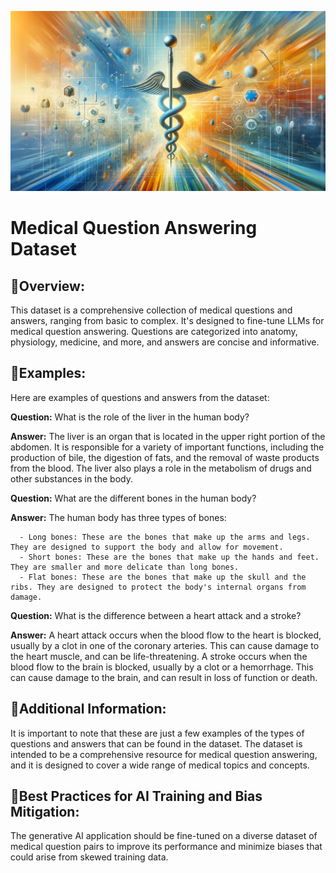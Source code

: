 ![medquestion](docs/medquestion.png)

# Medical Question Answering Dataset

## 💁**Overview:**

This dataset is a comprehensive collection of medical questions and answers, ranging from basic to complex. It's designed to fine-tune LLMs for medical question answering. Questions are categorized into anatomy, physiology, medicine, and more, and answers are concise and informative.

## 📖**Examples:**

Here are examples of questions and answers from the dataset:

**Question:** What is the role of the liver in the human body?

**Answer:** The liver is an organ that is located in the upper right portion of the abdomen. It is responsible for a variety of important functions, including the production of bile, the digestion of fats, and the removal of waste products from the blood. The liver also plays a role in the metabolism of drugs and other substances in the body.

**Question:** What are the different bones in the human body?

**Answer:** The human body has three types of bones:

      - Long bones: These are the bones that make up the arms and legs. They are designed to support the body and allow for movement.
      - Short bones: These are the bones that make up the hands and feet. They are smaller and more delicate than long bones.
      - Flat bones: These are the bones that make up the skull and the ribs. They are designed to protect the body's internal organs from damage.

**Question:** What is the difference between a heart attack and a stroke?

**Answer:** A heart attack occurs when the blood flow to the heart is blocked, usually by a clot in one of the coronary arteries. This can cause damage to the heart muscle, and can be life-threatening.
A stroke occurs when the blood flow to the brain is blocked, usually by a clot or a hemorrhage. This can cause damage to the brain, and can result in loss of function or death.

## 💁**Additional Information:**

It is important to note that these are just a few examples of the types of questions and answers that can be found in the dataset. The dataset is intended to be a comprehensive resource for medical question answering, and it is designed to cover a wide range of medical topics and concepts.

## 🧐**Best Practices for AI Training and Bias Mitigation:**

The generative AI application should be fine-tuned on a diverse dataset of medical question pairs to improve its performance and minimize biases that could arise from skewed training data.
